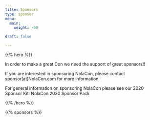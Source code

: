```yaml
---
title: Sponsors
type: sponsor
menu:
  main:
    weight: -60

draft: false

---
```


{{% hero %}}

In order to make a great Con we need the support of great sponsors!!

If you are interested in sponsoring NolaCon, please contact sponsor[at]NolaCon.com for more information.

For general information on sponsoring NolaCon please see our 2020 Sponsor Kit:
NolaCon 2020 Sponsor Pack

{{% /hero %}}

<!-- ... -->

{{% sponsors %}}
